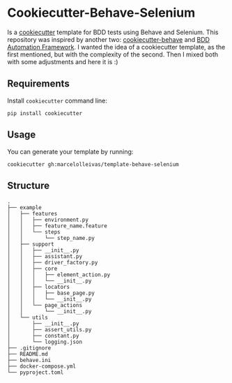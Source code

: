 Cookiecutter-Behave-Selenium
============================

Is a [cookiecutter](https://cookiecutter.readthedocs.io/en/1.7.3/) template for BDD tests using Behave and Selenium. 
This repository was inspired by another two:
[cookiecutter-behave](https://github.com/dunossauro/cookiecutter-behave) and 
[BDD Automation Framework](https://github.com/pradeepta02/python-behave-automation-framework). 
I wanted the idea of a cookiecutter template, as the first 
mentioned, but with the complexity of the second. Then I mixed both with some adjustments and here it is :)

Requirements
------------
Install `cookiecutter` command line:
```
pip install cookiecutter
```

Usage
-----
You can generate your template by running:
```
cookiecutter gh:marcelolleivas/template-behave-selenium
```

Structure
----------
```
.
├── example
│   ├── features
│   │   ├── environment.py
│   │   ├── feature_name.feature
│   │   └── steps
│   │       └── step_name.py
│   ├── support
│   │   ├── __init__.py
│   │   ├── assistant.py
│   │   ├── driver_factory.py
│   │   ├── core
│   │   │   ├── element_action.py
│   │   │   └── __init__.py
│   │   ├── locators
│   │   │   ├── base_page.py
│   │   │   └── __init__.py   
│   │   └── page_actions
│   │       └── __init__.py
│   └── utils
│       ├── __init__.py
│       ├── assert_utils.py
│       ├── constant.py
│       └── logging.json
├── .gitignore
├── README.md
├── behave.ini
├── docker-compose.yml
└── pyproject.toml
```
